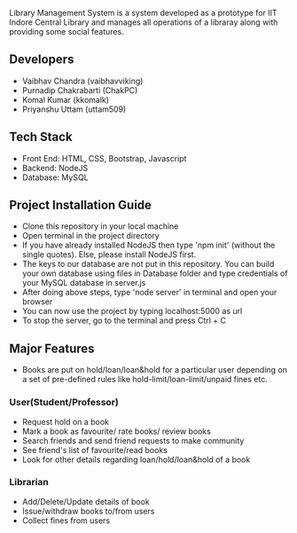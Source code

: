 Library Management System is a system developed as a prototype for IIT Indore Central Library and manages all operations of a libraray along with providing some social features.
<h2>Developers</h2>

 - Vaibhav Chandra (vaibhavviking)
 - Purnadip Chakrabarti (ChakPC)
 - Komal Kumar (kkomalk)
 - Priyanshu Uttam (uttam509)

<h2>Tech Stack</h2>

 - Front End: HTML, CSS, Bootstrap, Javascript
 - Backend: NodeJS
 - Database: MySQL

<h2>Project Installation Guide</h2>

 - Clone this repository in your local machine
 - Open terminal in the project directory
 - If you have already installed NodeJS then type 'npm init' (without the single quotes). Else, please install NodeJS first.
 - The keys to our database are not put in this repository. You can build your own database using files in Database folder and 
   type credentials of your MySQL database in server.js
 - After doing above steps, type 'node server' in terminal and open your browser
 - You can now use the project by typing localhost:5000 as url
 - To stop the server, go to the terminal and press Ctrl + C 

<h2>Major Features</h2>

 - Books are put on hold/loan/loan&hold for a particular user depending on a set of pre-defined rules like hold-limit/loan-limit/unpaid fines etc.

<h3>User(Student/Professor)</h3>

 - Request hold on a book
 - Mark a book as favourite/ rate books/ review books
 - Search friends and send friend requests to make community
 - See friend's list of favourite/read books
 - Look for other details regarding loan/hold/loan&hold of a book 

<h3>Librarian</h3>

 - Add/Delete/Update details of book
 - Issue/withdraw books to/from users
 - Collect fines from users
 

